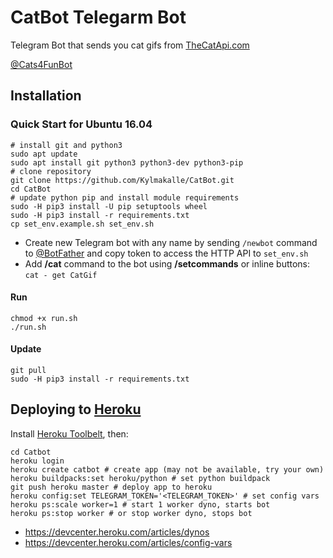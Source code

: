 # CatBot Telegarm Bot

Telegram Bot that sends you cat gifs from [TheCatApi.com](https://thecatapi.com/) 

[@Cats4FunBot](https://t.me/Cats4funbot)

## Installation

### Quick Start for Ubuntu 16.04
```
# install git and python3
sudo apt update
sudo apt install git python3 python3-dev python3-pip
# clone repository
git clone https://github.com/Kylmakalle/CatBot.git
cd CatBot
# update python pip and install module requirements
sudo -H pip3 install -U pip setuptools wheel
sudo -H pip3 install -r requirements.txt
cp set_env.example.sh set_env.sh
```
- Create new Telegram bot with any name by sending `/newbot` command to [@BotFather](http://telegram.me/botfather) and copy token to access the HTTP API to `set_env.sh`
- Add **/cat** command to the bot using **/setcommands** or inline buttons: `cat - get CatGif`

#### Run
```
chmod +x run.sh
./run.sh
```

#### Update
```
git pull
sudo -H pip3 install -r requirements.txt
```

## Deploying to [Heroku](https://heroku.com/)

Install [Heroku Toolbelt](https://toolbelt.heroku.com/), then:

```
cd Catbot
heroku login
heroku create catbot # create app (may not be available, try your own)
heroku buildpacks:set heroku/python # set python buildpack
git push heroku master # deploy app to heroku
heroku config:set TELEGRAM_TOKEN='<TELEGRAM_TOKEN>' # set config vars
heroku ps:scale worker=1 # start 1 worker dyno, starts bot
heroku ps:stop worker # or stop worker dyno, stops bot
```

- https://devcenter.heroku.com/articles/dynos
- https://devcenter.heroku.com/articles/config-vars